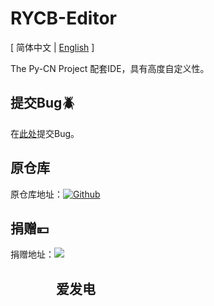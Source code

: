 # RYCB-Editor

\[ 简体中文 | [English](./README_EN.md) \]

The Py-CN Project 配套IDE，具有高度自定义性。

## 提交Bug🪲
在[此处](https://gitee.com/RYCBStudio/RYCB-Editor/issues)提交Bug。

## 原仓库
原仓库地址：[![Github](https://cdn-icons-png.flaticon.com/128/2111/2111432.png)](https://github.com/RYCBStudio/RYCB-Editor)

## 捐赠💴
捐赠地址：[![](https://static.afdiancdn.com/static/img/logo/logo.png)](https://afdian.net/a/RYCBstudio)

## &emsp;&emsp;&emsp;&nbsp;&nbsp;爱发电